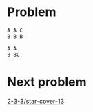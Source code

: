 # Problem

    A A C
    B B B

    A A
    B BC

# Next problem

[2-3-3/star-cover-13](../2-3-3/star-cover-13.md)

